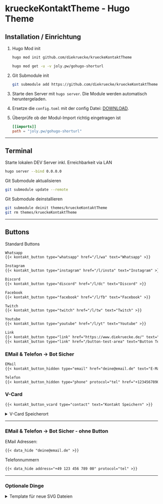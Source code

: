 # krueckeKontaktTheme - Hugo Theme


## Installation / Einrichtung

1. Hugo Mod init

   ```zsh
   hugo mod init github.com/diekruecke/krueckeKontaktTheme

   hugo mod get -u -v joly.pw/gohugo-shorturl
   ```

2. Git Submodule init

   ```zsh
   git submodule add https://github.com/diekruecke/krueckeKontaktTheme themes/krueckeKontaktTheme
   ```

3. Starte den Server mit `hugo server`. Die Module werden automatisch heruntergeladen.

4. Ersetze die `config.toml` mit der config Datei: [DOWNLOAD]( https://minhaskamal.github.io/DownGit/#/home?url=https://github.com/diekruecke/krueckeKontaktTheme/blob/main/hugo.toml ).

5. Überprüfe ob der Modul-Import richtig eingetragen ist

   ```toml
   [[imports]]
   path = "joly.pw/gohugo-shorturl"
   ```

---

## Terminal

Starte lokalen DEV Server inkl. Erreichbarkeit via LAN
```zsh
hugo server --bind 0.0.0.0 
```

Git Submodule aktualisieren
```zsh
git submodule update --remote  
```

Git Submodule deinstallieren
```zsh
git submodule deinit themes/krueckeKontaktTheme
git rm themes/krueckeKontaktTheme
```

---

## Buttons

Standard Buttons

```md
Whatsapp
{{< kontakt_button type="whatsapp" href="/l/wa" text="Whatsapp" >}}

Instagram
{{< kontakt_button type="instagram" href="/l/insta" text="Instagram" >}}

Discord
{{< kontakt_button type="discord" href="/l/dc" text="Discord" >}}

Facebook
{{< kontakt_button type="facebook" href="/l/fb" text="Facebook" >}}

Twitch
{{< kontakt_button type="twitch" href="/l/tw" text="Twitch" >}}

Youtube
{{< kontakt_button type="youtube" href="/l/yt" text="Youtube" >}}

Link
{{< kontakt_button type="link" href="https://www.diekruecke.de/" text="Private Kontaktdaten" >}}
{{< kontakt_button type="link" href="/button-test-area" text="Button Test Area" >}}
```

### EMail & Telefon -> Bot Sicher

```md
EMail 
{{< kontakt_button_hidden type="email" href="deine@email.de" text="E-Mail" >}}

Telefon
{{< kontakt_button_hidden type="phone" protocol="tel" href="+1234567890123" text="Mobile" >}}
```

### V-Card

```md
{{< kontakt_button_vcard type="contact" text="Kontakt Speichern" >}}
```

<details>
<summary>V-Card Speicherort</summary>
   
- VCard für Apple Systeme (iPhone, iPad, iPod, Mac)

  ```
  /vcard/robin_schroeter_apple.vcf
  ```

- VCard für alle sonstigen Systeme (Windows, Android, alles was nicht als Apple erkannt wird)

  ```
  /vcard/robin_schroeter.vcf
  ```

</details>

---

### EMail & Telefon -> Bot Sicher - ohne Button

EMail Adressen:

```md
{{< data_hide "deine@email.de" >}}  
```

Telefonnummern

```md
{{< data_hide address="+49 123 456 789 00" protocol="tel" >}}  
```

---

### Optionale Dinge

<details>
<summary>Template für neue SVG Dateien</summary>

```svg
<svg viewBox="0 0 XX_width_XX XX_height_XX" class="apple_svg" version="1.1" aria-hidden="true" focusable="false" role="img" xmlns="http://www.w3.org/2000/svg">
  <g fill="currentColor">
    <path d="XXX"/>
    <path d="XXX"/>
  </g>
</svg>
```

</details>

